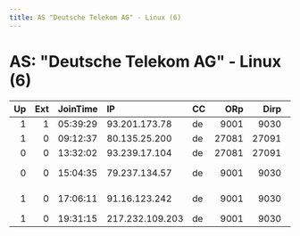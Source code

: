 ```yaml
---
title: AS "Deutsche Telekom AG" - Linux (6)
---
```


# AS: "Deutsche Telekom AG" - Linux (6)

|   Up |   Ext | JoinTime   | IP              | CC   |   ORp |   Dirp | Version   | Contact                     | Nickname       |   eFamMembers |
|-----:|------:|:-----------|:----------------|:-----|------:|-------:|:----------|:----------------------------|:---------------|--------------:|
|    1 |     1 | 05:39:29   | 93.201.173.78   | de   |  9001 |   9030 | 0.2.5.12  | None                        | Unnamed        |             1 |
|    1 |     0 | 09:12:37   | 80.135.25.200   | de   | 27081 |  27091 | 0.3.0.8   | h4B                         | S0mTh1ngRoTt3n |             1 |
|    0 |     0 | 13:32:02   | 93.239.17.104   | de   | 27081 |  27091 | 0.3.0.8   | h4B                         | 01tcl01        |             1 |
|    0 |     0 | 15:04:35   | 79.237.134.57   | de   |  9001 |   9030 | 0.3.0.8   | Random Person &lt;dlt941 AT | Brennessel     |             1 |
|    1 |     0 | 17:06:11   | 91.16.123.242   | de   |  9001 |   9030 | 0.2.5.14  | xenosecurenet@tuta.io Tor   | xenosecurenet  |             1 |
|    1 |     0 | 19:31:15   | 217.232.109.203 | de   |  9001 |   9030 | 0.2.5.14  | None                        | torfahrer23    |             1 |
